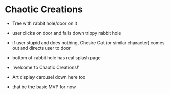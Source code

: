 # Chaotic Creations

- Tree with rabbit hole/door on it
- user clicks on door and falls down trippy rabbit hole

- if user stupid and does nothing, Chesire Cat (or similar character) comes out and directs user to door

- bottom of rabbit hole has real splash page 
- 'welcome to Chaotic Creations!'
- Art display carousel down here too

- that be the basic MVP for now